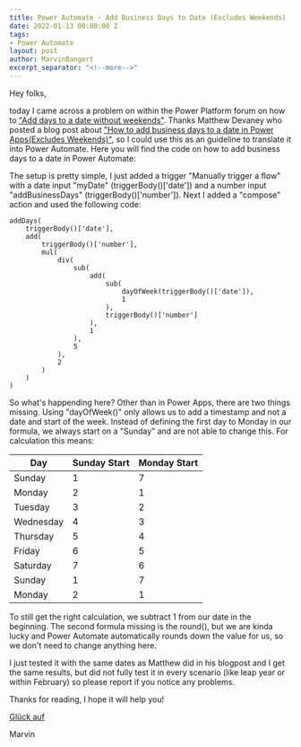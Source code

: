 ```yaml
---
title: Power Automate - Add Business Days to Date (Excludes Weekends)
date: 2022-01-13 00:00:00 Z
tags:
- Power Automate
layout: post
author: MarvinBangert
excerpt_separator: "<!--more-->"
---
```


Hey folks,

today I came across a problem on within the Power Platform forum on how to ["Add days to a date without weekends"](https://powerusers.microsoft.com/t5/Building-Flows/Add-days-to-a-date-without-wekeends/m-p/1417222#M159360).
Thanks Matthew Devaney who posted a blog post about ["How to add business days to a date in Power Apps(Excludes Weekends)"](https://www.matthewdevaney.com/how-to-add-business-days-to-a-date-in-power-apps-excludes-weekends/), so I could use this as an guideline to translate it into Power Automate.
Here you will find the code on how to add business days to a date in Power Automate:
<!--more-->
The setup is pretty simple, I just added a trigger "Manually trigger a flow" with a date input "myDate" (triggerBody()['date']) and a number input "addBusinessDays" (triggerBody()['number']).
Next I added a "compose" action and used the following code:

```
addDays(
    triggerBody()['date'],
    add(
        triggerBody()['number'],
        mul(
            div(
                sub(
                    add(
                        sub(
                            dayOfWeek(triggerBody()['date']),
                            1
                        ),
                        triggerBody()['number']
                    ),
                    1
                ),
                5
            ),
            2
        )
    )
)
```

So what's happending here? Other than in Power Apps, there are two things missing. Using "dayOfWeek()" only allows us to add a timestamp and not a date and start of the week.
Instead of defining the first day to Monday in our formula, we always start on a "Sunday" and are not able to change this. For calculation this means:

| Day | Sunday Start | Monday Start |
|-----|--------------|--------------|
| Sunday | 1 | 7 |
| Monday | 2 | 1 |
| Tuesday | 3 | 2 |
| Wednesday | 4 | 3 |
| Thursday | 5 | 4 |
| Friday | 6 | 5 |
| Saturday | 7 | 6 |
| Sunday | 1 | 7 |
| Monday | 2 | 1 |

To still get the right calculation, we subtract 1 from our date in the beginning. The second formula missing is the round(), but we are kinda lucky and Power Automate automatically rounds down the value for us, so we don't need to change anything here.

I just tested it with the same dates as Matthew did in his blogpost and I get the same results, but did not fully test it in every scenario (like leap year or within February) so please report if you notice any problems.

Thanks for reading, I hope it will help you!

[Glück auf](https://en.wikipedia.org/wiki/Gl%C3%BCck_auf)

Marvin
